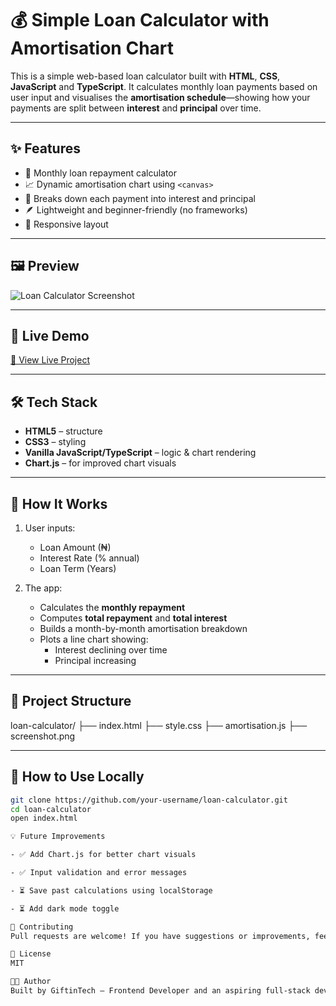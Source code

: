 # 💰 Simple Loan Calculator with Amortisation Chart

This is a simple web-based loan calculator built with **HTML**, **CSS**, **JavaScript** and **TypeScript**. It calculates monthly loan payments based on user input and visualises the **amortisation schedule**—showing how your payments are split between **interest** and **principal** over time.

---

## ✨ Features

- 🧮 Monthly loan repayment calculator
- 📈 Dynamic amortisation chart using `<canvas>`
- 🧠 Breaks down each payment into interest and principal
- 🪶 Lightweight and beginner-friendly (no frameworks)
- 📱 Responsive layout

---

## 🖼 Preview

![Loan Calculator Screenshot](screenshot.png) <!-- Add your screenshot here -->

---

## 🚀 Live Demo

[🔗 View Live Project](https://your-github-username.github.io/loan-calculator) <!-- Replace with your link -->

---

## 🛠 Tech Stack

- **HTML5** – structure
- **CSS3** – styling
- **Vanilla JavaScript/TypeScript** – logic & chart rendering
- **Chart.js** – for improved chart visuals

---

## 📌 How It Works

1. User inputs:
   - Loan Amount (₦)
   - Interest Rate (% annual)
   - Loan Term (Years)

2. The app:
   - Calculates the **monthly repayment**
   - Computes **total repayment** and **total interest**
   - Builds a month-by-month amortisation breakdown
   - Plots a line chart showing:
     - Interest declining over time
     - Principal increasing

---

## 📁 Project Structure

loan-calculator/
├── index.html
├── style.css
├── amortisation.js
├── screenshot.png


---

## 🧪 How to Use Locally

```bash
git clone https://github.com/your-username/loan-calculator.git
cd loan-calculator
open index.html

💡 Future Improvements

- ✅ Add Chart.js for better chart visuals

- ✅ Input validation and error messages

- ⏳ Save past calculations using localStorage

- ⏳ Add dark mode toggle

🤝 Contributing
Pull requests are welcome! If you have suggestions or improvements, feel free to fork and submit a PR.

📜 License
MIT

👨‍💻 Author
Built by GiftinTech — Frontend Developer and an aspiring full-stack developer.


